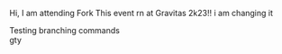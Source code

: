 Hi, I am attending Fork This event rn at Gravitas 2k23!!
i am changing it

Testing branching commands   
gty 